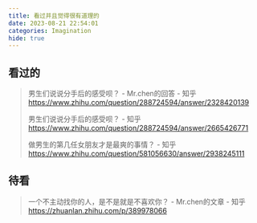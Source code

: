 ```yaml
---
title: 看过并且觉得很有道理的
date: 2023-08-21 22:54:01
categories: Imagination
hide: true
---
```




## 看过的

> 男生们说说分手后的感受呗？ - Mr.chen的回答 - 知乎 https://www.zhihu.com/question/288724594/answer/2328420139
>
> 男生们说说分手后的感受呗？ - 知乎 https://www.zhihu.com/question/288724594/answer/2665426771
>
> 做男生的第几任女朋友才是最爽的事情？ - 知乎 https://www.zhihu.com/question/581056630/answer/2938245111



## 待看

> 一个不主动找你的人，是不是就是不喜欢你？ - Mr.chen的文章 - 知乎 https://zhuanlan.zhihu.com/p/389978066
>
> 